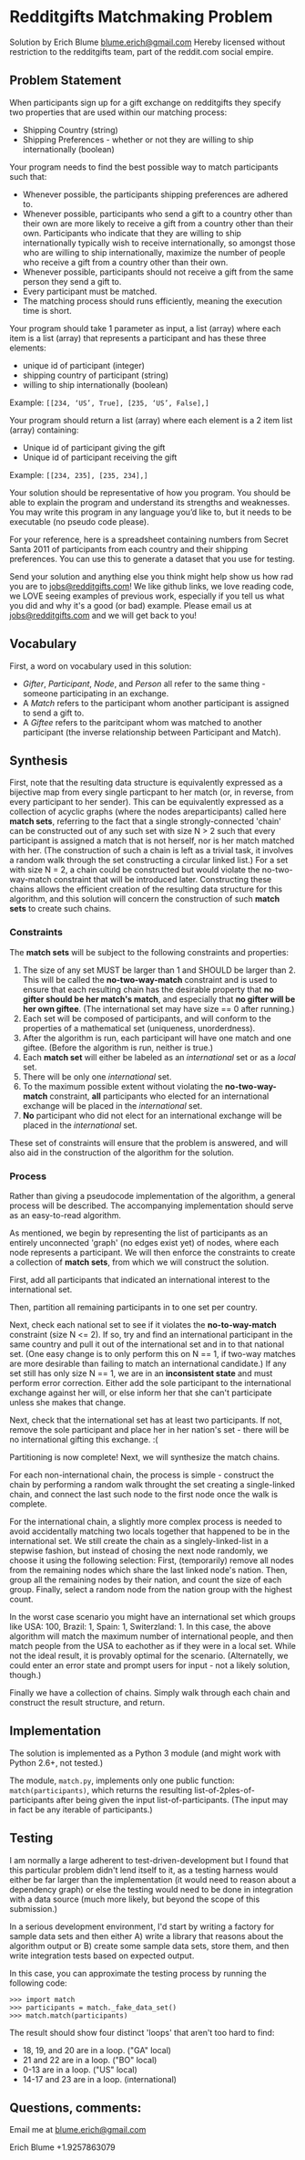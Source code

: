 # Redditgifts Matchmaking Problem #

Solution by Erich Blume <blume.erich@gmail.com>
Hereby licensed without restriction to the redditgifts team, part of the reddit.com social empire.

## Problem Statement ##

When participants sign up for a gift exchange on redditgifts they specify two properties that are used within our matching process:

* Shipping Country (string)
* Shipping Preferences - whether or not they are willing to ship internationally (boolean)

Your program needs to find the best possible way to match participants such that:

* Whenever possible, the participants shipping preferences are adhered to.
* Whenever possible, participants who send a gift to a country other than their own are more likely to receive a gift from a country other than their own. Participants who indicate that they are willing to ship internationally typically wish to receive internationally, so amongst those who are willing to ship internationally, maximize the number of people who receive a gift from a country other than their own.
* Whenever possible, participants should not receive a gift from the same person they send a gift to.
* Every participant must be matched.
* The matching process should runs efficiently, meaning the execution time is short.

Your program should take 1 parameter as input, a list (array) where each item is a list (array) that represents a participant and has these three elements:

* unique id of participant (integer)
* shipping country of participant (string)
* willing to ship internationally (boolean)

Example: `[[234, ‘US’, True], [235, ‘US’, False],]`

Your program should return a list (array) where each element is a 2 item list (array) containing:

* Unique id of participant giving the gift
* Unique id of participant receiving the gift

Example: `[[234, 235], [235, 234],]`

Your solution should be representative of how you program. You should be able to explain the program and understand its strengths and weaknesses. You may write this program in any language you’d like to, but it needs to be executable (no pseudo code please).

For your reference, here is a spreadsheet containing numbers from Secret Santa 2011 of participants from each country and their shipping preferences. You can use this to generate a dataset that you use for testing.

Send your solution and anything else you think might help show us how rad you are to jobs@redditgifts.com! We like github links, we love reading code, we LOVE seeing examples of previous work, especially if you tell us what you did and why it's a good (or bad) example. Please email us at jobs@redditgifts.com and we will get back to you!

## Vocabulary ##

First, a word on vocabulary used in this solution:

* _Gifter_, _Participant_, _Node_, and _Person_ all refer to the same thing - someone participating in an exchange.
* A _Match_ refers to the participant whom another participant is assigned to send a gift to.
* A _Giftee_ refers to the paritcipant whom was matched to another participant (the inverse relationship between Participant and Match).

## Synthesis ##

First, note that the resulting data structure is equivalently expressed as a bijective map from every single particpant to her match (or, in reverse, from every participant to her sender). This can be equivalently expressed as a collection of acyclic graphs (where the nodes areparticipants) called here **match sets**, referring to the fact that a single strongly-connected 'chain' can be constructed out of any such set with size N > 2 such that every participant is assigned a match that is not herself, nor is her match matched with her. (The construction of such a chain is left as a trivial task, it involves a random walk through the set constructing a circular linked list.) For a set with size N = 2, a chain could be constructed but would violate the no-two-way-match constraint that will be introduced later. Constructing these chains allows the efficient creation of the resulting data structure for this algorithm, and this solution will concern the construction of such **match sets** to create such chains.

### Constraints

The **match sets** will be subject to the following constraints and properties:

1. The size of any set MUST be larger than 1 and SHOULD be larger than 2. This will be called the **no-two-way-match** constraint and is used to ensure that each resulting chain has the desirable property that **no gifter should be her match's match**, and especially that **no gifter will be her own giftee**. (The international set may have size == 0 after running.)
2. Each set will be composed of participants, and will conform to the properties of a mathematical set (uniqueness, unorderdness).
3. After the algorithm is run, each participant will have one match and one giftee. (Before the algorithm is run, neither is true.)
4. Each **match set** will either be labeled as an *international* set or as a *local* set.
5. There will be only one *international* set.
6. To the maximum possible extent without violating the **no-two-way-match** constraint, **all** participants who elected for an international exchange will be placed in the *international* set.
7. **No** participant who did not elect for an international exchange will be placed in the *international* set.

These set of constraints will ensure that the problem is answered, and will also aid in the construction of the algorithm for the solution.

### Process

Rather than giving a pseudocode implementation of the algorithm, a general process will be described. The accompanying implementation should serve as an easy-to-read algorithm.

As mentioned, we begin by representing the list of participants as an entirely unconnected 'graph' (no edges exist yet) of nodes, where each node represents a participant. We will then enforce the constraints to create a collection of **match sets**, from which we will construct the solution.

First, add all participants that indicated an international interest to the international set.

Then, partition all remaining participants in to one set per country.

Next, check each national set to see if it violates the **no-to-way-match** constraint (size N <= 2). If so, try and find an international participant in the same country and pull it out of the international set and in to that national set. (One easy change is to only perform this on N == 1, if two-way matches are more desirable than failing to match an international candidate.) If any set still has only size N == 1, we are in an **inconsistent state** and must perform error correction. Either add the sole participant to the international exchange against her will, or else inform her that she can't participate unless she makes that change.

Next, check that the international set has at least two participants. If not, remove the sole participant and place her in her nation's set - there will be no international gifting this exchange. :(

Partitioning is now complete! Next, we will synthesize the match chains.

For each non-international chain, the process is simple - construct the chain by performing a random walk throught the set creating a single-linked chain, and connect the last such node to the first node once the walk is complete.

For the international chain, a slightly more complex process is needed to avoid accidentally matching two locals together that happened to be in the international set. We still create the chain as a singlely-linked-list in a stepwise fashion, but instead of chosing the next node randomly, we choose it using the following selection: First, (temporarily) remove all nodes from the remaining nodes which share the last linked node's nation. Then, group all the remaining nodes by their nation, and count the size of each group. Finally, select a random node from the nation group with the highest count.

In the worst case scenario you might have an international set which groups like USA: 100, Brazil: 1, Spain: 1, Switerzland: 1. In this case, the above algorithm will match the maximum number of international people, and then match people from the USA to eachother as if they were in a local set. While not the ideal result, it is provably optimal for the scenario. (Alternatelly, we could enter an error state and prompt users for input - not a likely solution, though.)

Finally we have a collection of chains. Simply walk through each chain and construct the result structure, and return.

## Implementation

The solution is implemented as a Python 3 module (and might work with Python 2.6+, not tested.)

The module, `match.py`, implements only one public function: `match(participants)`, which returns the resulting list-of-2ples-of-participants after being given the input list-of-participants. (The input may in fact be any iterable of participants.)

## Testing

I am normally a large adherent to test-driven-development but I found that this particular problem didn't lend itself to it, as a testing harness would either be far larger than the implementation (it would need to reason about a dependency graph) or else the testing would need to be done in integration with a data source (much more likely, but beyond the scope of this submission.)

In a serious development environment, I'd start by writing a factory for sample data sets and then either A) write a library that reasons about the algorithm output or B) create some sample data sets, store them, and then write integration tests based on expected output.

In this case, you can approximate the testing process by running the following code:

    >>> import match
    >>> participants = match._fake_data_set()
    >>> match.match(participants)

The result should show four distinct 'loops' that aren't too hard to find:

* 18, 19, and 20 are in a loop. ("GA" local)
* 21 and 22 are in a loop. ("BO" local)
* 0-13 are in a loop. ("US" local)
* 14-17 and 23 are in a loop. (international)

## Questions, comments:

Email me at blume.erich@gmail.com

Erich Blume
+1.9257863079







